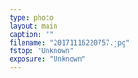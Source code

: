 ```yaml
---
type: photo
layout: main
caption: ""
filename: "20171116220757.jpg"
fstop: "Unknown"
exposure: "Unknown"
---
```

